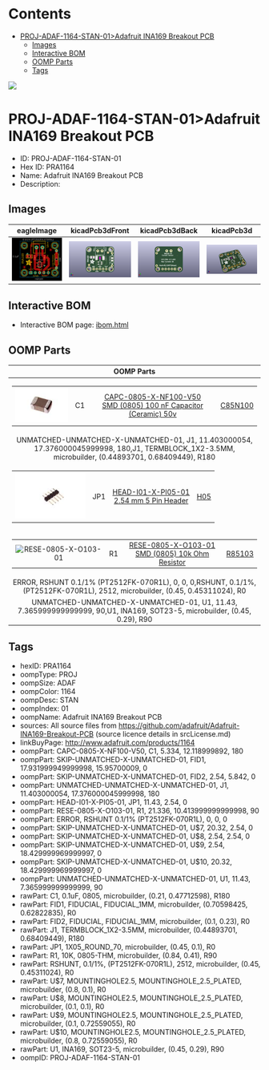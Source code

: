 



Contents
========

* [PROJ-ADAF-1164-STAN-01>Adafruit INA169 Breakout PCB](#proj-adaf-1164-stan-01adafruit-ina169-breakout-pcb)
	* [Images](#images)
	* [Interactive BOM](#interactive-bom)
	* [OOMP Parts](#oomp-parts)
	* [Tags](#tags)
  
![][im]
# PROJ-ADAF-1164-STAN-01>Adafruit INA169 Breakout PCB

- ID: PROJ-ADAF-1164-STAN-01
- Hex ID: PRA1164
- Name: Adafruit INA169 Breakout PCB
- Description: 

## Images
  
  

|eagleImage|kicadPcb3dFront|kicadPcb3dBack|kicadPcb3d|
| :---: | :---: | :---: | :---: |
|[![eagleImage](eagleImage_140.png)](eagleImage_600.png)|[![kicadPcb3dFront](kicadPcb3dFront_140.png)](kicadPcb3dFront_600.png)|[![kicadPcb3dBack](kicadPcb3dBack_140.png)](kicadPcb3dBack_600.png)|[![kicadPcb3d](kicadPcb3d_140.png)](kicadPcb3d_600.png)|

## Interactive BOM

- Interactive BOM page: [ibom.html](kicad/bom/ibom.html)

## OOMP Parts
  

|OOMP Parts|
| :---: |
|<table><tr><td>![CAPC-0805-X-NF100-V50](https://raw.githubusercontent.com/oomlout/oomlout_OOMP_parts/main/CAPC-0805-X-NF100-V50/image_140.jpg)</td><td> C1</td><td>[CAPC-0805-X-NF100-V50<br>SMD (0805) 100 nF Capacitor (Ceramic) 50v](https://github.com/oomlout/oomlout_OOMP_parts/tree/main/CAPC-0805-X-NF100-V50/)</td><td>[C85N100](https://github.com/oomlout/oomlout_OOMP_parts/tree/main/CAPC-0805-X-NF100-V50/)</td></tr></table>|
|UNMATCHED-UNMATCHED-X-UNMATCHED-01, J1, 11.403000054, 17.376000045999998, 180,J1, TERMBLOCK_1X2-3.5MM, microbuilder, (0.44893701, 0.68409449), R180|
|<table><tr><td>![HEAD-I01-X-PI05-01](https://raw.githubusercontent.com/oomlout/oomlout_OOMP_parts/main/HEAD-I01-X-PI05-01/image_140.jpg)</td><td> JP1</td><td>[HEAD-I01-X-PI05-01<br>2.54 mm 5 Pin Header](https://github.com/oomlout/oomlout_OOMP_parts/tree/main/HEAD-I01-X-PI05-01/)</td><td>[H05](https://github.com/oomlout/oomlout_OOMP_parts/tree/main/HEAD-I01-X-PI05-01/)</td></tr></table>|
|<table><tr><td>![RESE-0805-X-O103-01](https://raw.githubusercontent.com/oomlout/oomlout_OOMP_parts/main/RESE-0805-X-O103-01/image_140.jpg)</td><td> R1</td><td>[RESE-0805-X-O103-01<br>SMD (0805) 10k Ohm Resistor](https://github.com/oomlout/oomlout_OOMP_parts/tree/main/RESE-0805-X-O103-01/)</td><td>[R85103](https://github.com/oomlout/oomlout_OOMP_parts/tree/main/RESE-0805-X-O103-01/)</td></tr></table>|
|ERROR, RSHUNT 0.1/1% (PT2512FK-070R1L), 0, 0, 0,RSHUNT, 0.1/1%, (PT2512FK-070R1L), 2512, microbuilder, (0.45, 0.45311024), R0|
|UNMATCHED-UNMATCHED-X-UNMATCHED-01, U1, 11.43, 7.365999999999999, 90,U1, INA169, SOT23-5, microbuilder, (0.45, 0.29), R90|

## Tags

- hexID: PRA1164
- oompType: PROJ
- oompSize: ADAF
- oompColor: 1164
- oompDesc: STAN
- oompIndex: 01
- oompName: Adafruit INA169 Breakout PCB
- sources: All source files from https://github.com/adafruit/Adafruit-INA169-Breakout-PCB (source licence details in srcLicense.md)
- linkBuyPage: http://www.adafruit.com/products/1164
- oompPart: CAPC-0805-X-NF100-V50, C1, 5.334, 12.118999892, 180
- oompPart: SKIP-UNMATCHED-X-UNMATCHED-01, FID1, 17.931999949999998, 15.95700009, 0
- oompPart: SKIP-UNMATCHED-X-UNMATCHED-01, FID2, 2.54, 5.842, 0
- oompPart: UNMATCHED-UNMATCHED-X-UNMATCHED-01, J1, 11.403000054, 17.376000045999998, 180
- oompPart: HEAD-I01-X-PI05-01, JP1, 11.43, 2.54, 0
- oompPart: RESE-0805-X-O103-01, R1, 21.336, 10.413999999999998, 90
- oompPart: ERROR, RSHUNT 0.1/1% (PT2512FK-070R1L), 0, 0, 0
- oompPart: SKIP-UNMATCHED-X-UNMATCHED-01, U$7, 20.32, 2.54, 0
- oompPart: SKIP-UNMATCHED-X-UNMATCHED-01, U$8, 2.54, 2.54, 0
- oompPart: SKIP-UNMATCHED-X-UNMATCHED-01, U$9, 2.54, 18.429999969999997, 0
- oompPart: SKIP-UNMATCHED-X-UNMATCHED-01, U$10, 20.32, 18.429999969999997, 0
- oompPart: UNMATCHED-UNMATCHED-X-UNMATCHED-01, U1, 11.43, 7.365999999999999, 90
- rawPart: C1, 0.1uF, 0805, microbuilder, (0.21, 0.47712598), R180
- rawPart: FID1, FIDUCIAL, FIDUCIAL_1MM, microbuilder, (0.70598425, 0.62822835), R0
- rawPart: FID2, FIDUCIAL, FIDUCIAL_1MM, microbuilder, (0.1, 0.23), R0
- rawPart: J1, TERMBLOCK_1X2-3.5MM, microbuilder, (0.44893701, 0.68409449), R180
- rawPart: JP1, 1X05_ROUND_70, microbuilder, (0.45, 0.1), R0
- rawPart: R1, 10K, 0805-THM, microbuilder, (0.84, 0.41), R90
- rawPart: RSHUNT, 0.1/1%, (PT2512FK-070R1L), 2512, microbuilder, (0.45, 0.45311024), R0
- rawPart: U$7, MOUNTINGHOLE2.5, MOUNTINGHOLE_2.5_PLATED, microbuilder, (0.8, 0.1), R0
- rawPart: U$8, MOUNTINGHOLE2.5, MOUNTINGHOLE_2.5_PLATED, microbuilder, (0.1, 0.1), R0
- rawPart: U$9, MOUNTINGHOLE2.5, MOUNTINGHOLE_2.5_PLATED, microbuilder, (0.1, 0.72559055), R0
- rawPart: U$10, MOUNTINGHOLE2.5, MOUNTINGHOLE_2.5_PLATED, microbuilder, (0.8, 0.72559055), R0
- rawPart: U1, INA169, SOT23-5, microbuilder, (0.45, 0.29), R90
- oompID: PROJ-ADAF-1164-STAN-01



[im]: kicadPcb3d_450.png
